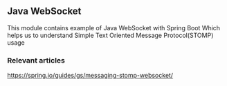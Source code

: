 ## Java WebSocket

This module contains example of Java WebSocket with Spring Boot
Which helps us to understand Simple Text Oriented Message Protocol(STOMP) usage

### Relevant articles

https://spring.io/guides/gs/messaging-stomp-websocket/
 


